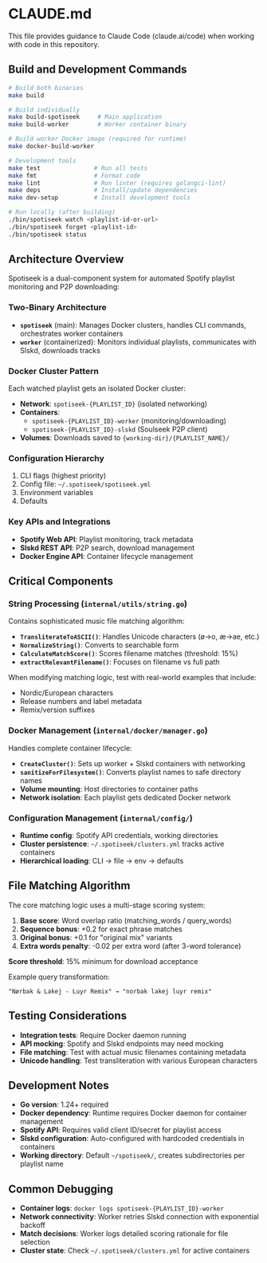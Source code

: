 # CLAUDE.md

This file provides guidance to Claude Code (claude.ai/code) when working with code in this repository.

## Build and Development Commands

```bash
# Build both binaries
make build

# Build individually
make build-spotiseek     # Main application
make build-worker        # Worker container binary

# Build worker Docker image (required for runtime)
make docker-build-worker

# Development tools
make test               # Run all tests
make fmt                # Format code
make lint               # Run linter (requires golangci-lint)
make deps               # Install/update dependencies
make dev-setup          # Install development tools

# Run locally (after building)
./bin/spotiseek watch <playlist-id-or-url>
./bin/spotiseek forget <playlist-id>
./bin/spotiseek status
```

## Architecture Overview

Spotiseek is a dual-component system for automated Spotify playlist monitoring and P2P downloading:

### Two-Binary Architecture
- **`spotiseek`** (main): Manages Docker clusters, handles CLI commands, orchestrates worker containers
- **`worker`** (containerized): Monitors individual playlists, communicates with Slskd, downloads tracks

### Docker Cluster Pattern
Each watched playlist gets an isolated Docker cluster:
- **Network**: `spotiseek-{PLAYLIST_ID}` (isolated networking)
- **Containers**:
  - `spotiseek-{PLAYLIST_ID}-worker` (monitoring/downloading)
  - `spotiseek-{PLAYLIST_ID}-slskd` (Soulseek P2P client)
- **Volumes**: Downloads saved to `{working-dir}/{PLAYLIST_NAME}/`

### Configuration Hierarchy
1. CLI flags (highest priority)
2. Config file: `~/.spotiseek/spotiseek.yml`
3. Environment variables
4. Defaults

### Key APIs and Integrations
- **Spotify Web API**: Playlist monitoring, track metadata
- **Slskd REST API**: P2P search, download management
- **Docker Engine API**: Container lifecycle management

## Critical Components

### String Processing (`internal/utils/string.go`)
Contains sophisticated music file matching algorithm:
- **`TransliterateToASCII()`**: Handles Unicode characters (ø→o, æ→ae, etc.)
- **`NormalizeString()`**: Converts to searchable form
- **`CalculateMatchScore()`**: Scores filename matches (threshold: 15%)
- **`extractRelevantFilename()`**: Focuses on filename vs full path

When modifying matching logic, test with real-world examples that include:
- Nordic/European characters
- Release numbers and label metadata
- Remix/version suffixes

### Docker Management (`internal/docker/manager.go`)
Handles complete container lifecycle:
- **`CreateCluster()`**: Sets up worker + Slskd containers with networking
- **`sanitizeForFilesystem()`**: Converts playlist names to safe directory names
- **Volume mounting**: Host directories to container paths
- **Network isolation**: Each playlist gets dedicated Docker network

### Configuration Management (`internal/config/`)
- **Runtime config**: Spotify API credentials, working directories
- **Cluster persistence**: `~/.spotiseek/clusters.yml` tracks active containers
- **Hierarchical loading**: CLI → file → env → defaults

## File Matching Algorithm

The core matching logic uses a multi-stage scoring system:
1. **Base score**: Word overlap ratio (matching_words / query_words)
2. **Sequence bonus**: +0.2 for exact phrase matches
3. **Original bonus**: +0.1 for "original mix" variants
4. **Extra words penalty**: -0.02 per extra word (after 3-word tolerance)

**Score threshold**: 15% minimum for download acceptance

Example query transformation:
```
"Nørbak & Lakej - Luyr Remix" → "norbak lakej luyr remix"
```

## Testing Considerations

- **Integration tests**: Require Docker daemon running
- **API mocking**: Spotify and Slskd endpoints may need mocking
- **File matching**: Test with actual music filenames containing metadata
- **Unicode handling**: Test transliteration with various European characters

## Development Notes

- **Go version**: 1.24+ required
- **Docker dependency**: Runtime requires Docker daemon for container management
- **Spotify API**: Requires valid client ID/secret for playlist access
- **Slskd configuration**: Auto-configured with hardcoded credentials in containers
- **Working directory**: Default `~/spotiseek/`, creates subdirectories per playlist name

## Common Debugging

- **Container logs**: `docker logs spotiseek-{PLAYLIST_ID}-worker`
- **Network connectivity**: Worker retries Slskd connection with exponential backoff
- **Match decisions**: Worker logs detailed scoring rationale for file selection
- **Cluster state**: Check `~/.spotiseek/clusters.yml` for active containers